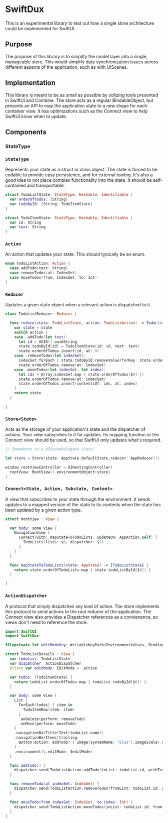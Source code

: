 # SwiftDux

This is an experimental library to test out how a single store architecture could be implemented for SwiftUI.

## Purpose

The purpose of this library is to simplify the model layer into a single, manageable store. This would simplify data synchronization issues across different aspects of the application, such as with UIScenes.

## Implementation

This library is meant to be as small as possible by utilizing tools presented in SwiftUI and Combine. The store acts as a regular BIndableObject, but presents an API to map the application state to a new shape for each container view. It has optimizations such as the Connect view to help SwiftUI know when to update.

## Components

### StateType

### `StateType`

Represents your state as a struct or class object. The state is forced to be codable to provide easy persistence, and for external tooling. It's also a good idea to not place complex functionality into the state. It should be self-contained and transportable.

```swift
struct TodoListState: StateType, Hashable, Identifiable {
  var orderOfTodos: [String]
  var todoById: [String: TodoItemState]
}

struct TodoItemState: StateType, Hashable, Identifiable {
  var id: String
  var text: String
}
```

### `Action`

An action that updates your state. This should typically be an enum.

```swift
enum TodoListAction: Action {
  case addTodo(text: String)
  case removeTodos(at: IndexSet)
  case moveTodos(from: IndexSet, to: Int)
}
```

### `Reducer`

Updates a given state object when a relevant action is dispatched to it.

```swift
class TodoListReducer: Reducer {

  func reduce(state: TodoListState, action: TodoListAction) -> TodoListState {
    var state = state
    switch action {
    case .addTodo(let text):
      let id = UUID().uuidString
      state.todoById[id] = TodoItemState(id: id, text: text)
      state.orderOfTodos.insert(id, at: 0)
    case .removeTodos(let indexSet):
      indexSet.forEach { state.todoById.removeValue(forKey: state.orderOfTodos[$0]) }
      state.orderOfTodos.remove(at: indexSet)
    case .moveTodos(let indexSet, let index):
      let ids = Array(indexSet.map { state.orderOfTodos[$0] })
      state.orderOfTodos.remove(at: indexSet)
      state.orderOfTodos.insert(contentsOf: ids, at: index)
    }
    return state
  }

}
```

### `Store<State>`

Acts as the storage of your application's state and the dispatcher of actions. Your view subscribes to it for updates. Its mapping function or the Connect view should be used, so that SwiftUI only updates what's required.

```swift
// Somewhere in a UISceneDelegate class:

let store = Store(state: AppState.defaultState,reducer: AppReducer())

window.rootViewController = UIHostingController(
  rootView: RootView().environmentObject(store)
)
```

### `Connect<State, Action, Substate, Content>`

A view that subscribes to your state through the environment. It sends updates to a mapped version of the state to its contents when the state has been updated by a given action type.

```swift
struct RootView : View {

  var body: some View {
    NavigationView {
      Connect(with: mapStateToTodoLists, updateOn: AppAction.self) {
        TodoLists(lists: $0, dispatcher: $1)
      }
    }
  }

  func mapStateToTodoLists(state: AppState) -> [TodoListState] {
    return state.orderOfTodoLists.map { state.todoListById[$0]! }
  }

}
```

### `ActionDispatcher`

A protocol that simply dispatches any kind of action. The store implements this protocol to send actions to the root reducer of the application. The Connect view also provides a Dispatcher references as a convienence, so views don't need to reference the store.

```swift
import SwiftUI
import SwiftDux

fileprivate let editModeKey: WritableKeyPath<EnvironmentValues, Binding<EditMode>?> = \.editMode

struct TodoListDetails : View {
  var todoList: TodoListState
  var dispatcher: ActionDispatcher
  @State var editMode: EditMode = .active

  var todos: [TodoItemState] {
    return todoList.orderOfTodos.map { todoList.todoById[$0]! }
  }

  var body: some View {
    List {
      ForEach(todos) { item in
        TodoItemRow(item: item)
      }
      .onDelete(perform: removeTodo)
      .onMove(perform: moveTodo)
    }
    .navigationBarTitle(Text(todoList.name))
    .navigationBarItems(trailing:
      Button(action: addTodo) { Image(systemName: "plus").imageScale(.medium).padding() }
    )
    .environment(\.editMode, $editMode)
  }

  func addTodo() {
    dispatcher.send(TodoListAction.addTodo(toList: todoList.id, withText: "New Todo Item"))
  }

  func removeTodo(at indexSet: IndexSet) {
    dispatcher.send(TodoListAction.removeTodos(fromList: todoList.id, at: indexSet))
  }

  func moveTodo(from indexSet: IndexSet, to index: Int) {
    dispatcher.send(TodoListAction.moveTodos(inList: todoList.id, from: indexSet, to: index))
  }
}

```
